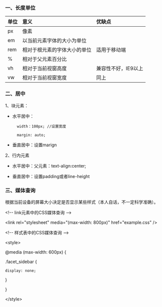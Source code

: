 ### 一、长度单位

| 单位 | 意义 | 优缺点 |
| :--- | :--- | :--- |
| px | 像素 |  |
| em | 以当前元素字体的大小为单位 |  |
| rem | 相对于根元素的字体大小的单位 | 适用于移动端 |
| % | 相对于父元素百分比 |  |
| vh | 相对于当前视窗高度 | 兼容性不好，IE9以上 |
| vw | 相对于当前视窗宽度 | 同上 |

### 二、居中

1、块元素：

* 水平居中：

  ```
    width：100px; //设置宽度

    margin: auto;
  ```

* 垂直居中：设置marign

2、行内元素

* 水平居中：父元素：text-align:center;

* 垂直居中：设置padding或者line-height

### 三、媒体查询

根据当前设备的屏幕大小决定是否显示某些样式（本人自话，不一定科学准确）。

&lt;!-- link元素中的CSS媒体查询 --&gt;

&lt;link rel="stylesheet" media="\(max-width: 800px\)" href="example.css" /&gt;

&lt;!-- 样式表中的CSS媒体查询 --&gt;

&lt;style&gt;

@media \(max-width: 600px\) {

.facet\_sidebar {

```
display: none;
```

}

}

&lt;/style&gt;

